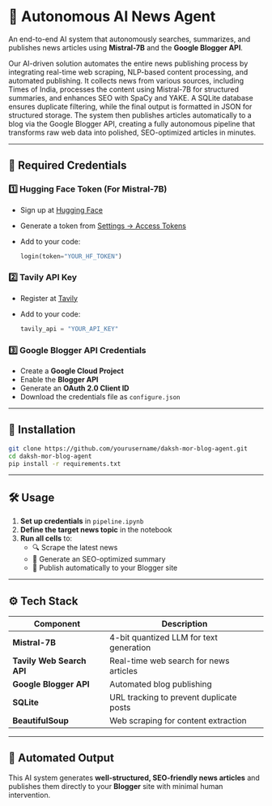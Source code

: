# 📰 Autonomous AI News Agent

An end-to-end AI system that autonomously searches, summarizes, and publishes news articles using **Mistral-7B** and the **Google Blogger API**.

Our AI-driven solution automates the entire news publishing process by integrating real-time web scraping, NLP-based content processing, and automated publishing. It collects news from various sources, including Times of India, processes the content using Mistral-7B for structured summaries, and enhances SEO with SpaCy and YAKE. A SQLite database ensures duplicate filtering, while the final output is formatted in JSON for structured storage. The system then publishes articles automatically to a blog via the Google Blogger API, creating a fully autonomous pipeline that transforms raw web data into polished, SEO-optimized articles in minutes.

---

## 🔑 Required Credentials

### 1️⃣ Hugging Face Token (For Mistral-7B)
- Sign up at [Hugging Face](https://huggingface.co)
- Generate a token from [Settings → Access Tokens](https://huggingface.co/settings/tokens)
- Add to your code:
  
  ```python
  login(token="YOUR_HF_TOKEN")
  ```

### 2️⃣ Tavily API Key
- Register at [Tavily](https://tavily.com/)
- Add to your code:
  
  ```python
  tavily_api = "YOUR_API_KEY"
  ```

### 3️⃣ Google Blogger API Credentials
- Create a **Google Cloud Project**
- Enable the **Blogger API**
- Generate an **OAuth 2.0 Client ID**
- Download the credentials file as `configure.json`

---

## 🚀 Installation

```bash
git clone https://github.com/yourusername/daksh-mor-blog-agent.git
cd daksh-mor-blog-agent
pip install -r requirements.txt
```

---

## 🛠️ Usage

1. **Set up credentials** in `pipeline.ipynb`
2. **Define the target news topic** in the notebook
3. **Run all cells** to:
   - 🔍 Scrape the latest news
   - 📝 Generate an SEO-optimized summary
   - 📢 Publish automatically to your Blogger site

---

## ⚙️ Tech Stack

| Component | Description |
|-----------|-------------|
| **Mistral-7B** | 4-bit quantized LLM for text generation |
| **Tavily Web Search API** | Real-time web search for news articles |
| **Google Blogger API** | Automated blog publishing |
| **SQLite** | URL tracking to prevent duplicate posts |
| **BeautifulSoup** | Web scraping for content extraction |

---

## 📝 Automated Output
This AI system generates **well-structured, SEO-friendly news articles** and publishes them directly to your **Blogger** site with minimal human intervention.

